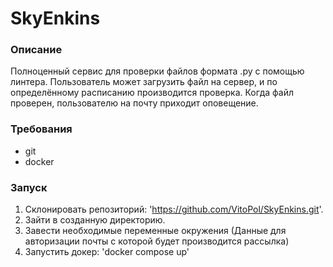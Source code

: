 # SkyEnkins

### Описание

Полноценный сервис для проверки файлов формата .py с помощью линтера. Пользователь может загрузить файл на сервер, и по определённому расписанию производится проверка. Когда файл проверен, пользователю на почту приходит оповещение.

### Требования

- git
- docker

### Запуск

1. Склонировать репозиторий: 'https://github.com/VitoPol/SkyEnkins.git'.
2. Зайти в созданную директорию.
3. Завести необходимые переменные окружения (Данные для авторизации почты с которой будет производится рассылка)
4. Запустить докер: 'docker compose up'
